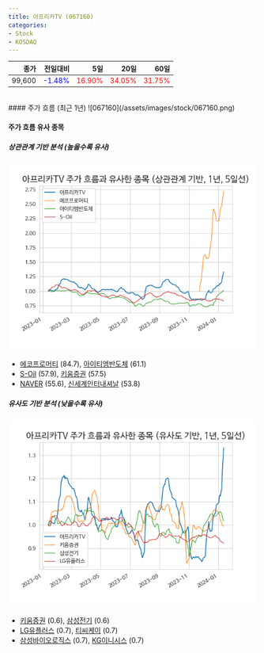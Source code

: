 ```yaml
---
title: 아프리카TV (067160)
categories:
- Stock
- KOSDAQ
---
```


|종가|전일대비|5일|20일|60일|
|---:|-------:|--:|---:|---:|
|99,600|<span style="color: blue">-1.48%</span>|<span style="color: red">16.90%</span>|<span style="color: red">34.05%</span>|<span style="color: red">31.75%</span>|

<!-- more -->
<br>
#### 주가 흐름 (최근 1년)
![067160](/assets/images/stock/067160.png)


#### 주가 흐름 유사 종목


##### 상관관계 기반 분석 (높을수록 유사)
![067160](/assets/images/stock/067160_corr.png)
- [에코프로머티](/450080/) (84.7), [아이티엠반도체](/084850/) (61.1)
- [S-Oil](/010950/) (57.9), [키움증권](/039490/) (57.5)
- [NAVER](/035420/) (55.6), [신세계인터내셔날](/031430/) (53.8)


##### 유사도 기반 분석 (낮을수록 유사)	
![067160](/assets/images/stock/067160_sim.png)
- [키움증권](/039490/) (0.6), [삼성전기](/009150/) (0.6)
- [LG유플러스](/032640/) (0.7), [티씨케이](/064760/) (0.7)
- [삼성바이오로직스](/207940/) (0.7), [KG이니시스](/035600/) (0.7)